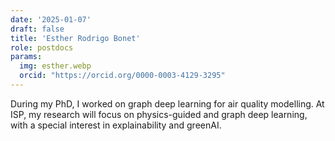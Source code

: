 ```yaml
---
date: '2025-01-07'
draft: false
title: 'Esther Rodrigo Bonet'
role: postdocs
params:
  img: esther.webp
  orcid: "https://orcid.org/0000-0003-4129-3295"                            
---
```


During my PhD, I worked on graph deep learning for air quality modelling. At ISP, my research will focus on physics-guided and graph deep learning, with a special interest in explainability and greenAI.